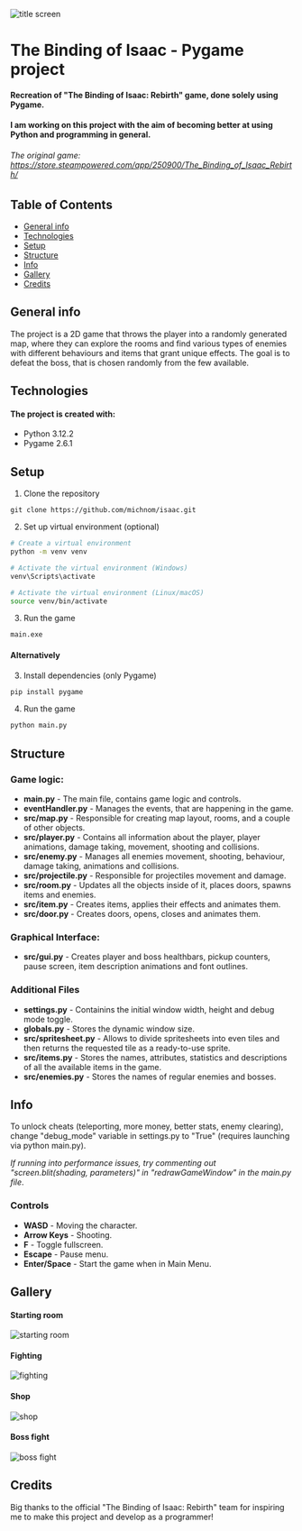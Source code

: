 ![title screen](./readme/titleScreen.png)

# The Binding of Isaac - Pygame project
#### Recreation of "The Binding of Isaac: Rebirth" game, done solely using Pygame.
#### I am working on this project with the aim of becoming better at using Python and programming in general.
###### The original game: https://store.steampowered.com/app/250900/The_Binding_of_Isaac_Rebirth/

## Table of Contents
* [General info](#general-info)
* [Technologies](#technologies)
* [Setup](#setup)
* [Structure](#structure)
* [Info](#info)
* [Gallery](#gallery)
* [Credits](#credits)

## General info
The project is a 2D game that throws the player into a randomly generated map, where they can explore the rooms and find various types of enemies with different behaviours and items that grant unique effects.
The goal is to defeat the boss, that is chosen randomly from the few available. 

## Technologies
#### The project is created with:
* Python 3.12.2
* Pygame 2.6.1

## Setup
1. Clone the repository
```
git clone https://github.com/michnom/isaac.git
```
2. Set up virtual environment (optional)
```bash
# Create a virtual environment
python -m venv venv

# Activate the virtual environment (Windows)
venv\Scripts\activate

# Activate the virtual environment (Linux/macOS)
source venv/bin/activate
```
3. Run the game
```bash
main.exe
```
#### Alternatively
3. Install dependencies (only Pygame)
```bash
pip install pygame
```
4. Run the game
```bash
python main.py
```

## Structure
### Game logic:
* **main.py** - The main file, contains game logic and controls.
* **eventHandler.py** - Manages the events, that are happening in the game.
* **src/map.py** - Responsible for creating map layout, rooms, and a couple of other objects.
* **src/player.py** - Contains all information about the player, player animations, damage taking, movement, shooting and collisions.
* **src/enemy.py** - Manages all enemies movement, shooting, behaviour, damage taking, animations and collisions.
* **src/projectile.py** - Responsible for projectiles movement and damage.
* **src/room.py** - Updates all the objects inside of it, places doors, spawns items and enemies.
* **src/item.py** - Creates items, applies their effects and animates them.
* **src/door.py** - Creates doors, opens, closes and animates them.

### Graphical Interface:
* **src/gui.py** - Creates player and boss healthbars, pickup counters, pause screen, item description animations and font outlines.

### Additional Files
* **settings.py** - Containins the initial window width, height and debug mode toggle.
* **globals.py** - Stores the dynamic window size.
* **src/spritesheet.py** - Allows to divide spritesheets into even tiles and then returns the requested tile as a ready-to-use sprite.
* **src/items.py** - Stores the names, attributes, statistics and descriptions of all the available items in the game.
* **src/enemies.py** - Stores the names of regular enemies and bosses.



## Info
To unlock cheats (teleporting, more money, better stats, enemy clearing), change "debug_mode" variable in settings.py to "True" (requires launching via python main.py).

*If running into performance issues, try commenting out "screen.blit(shading, parameters)" in "redrawGameWindow" in the main.py file*.
### Controls
* **WASD** - Moving the character.
* **Arrow Keys** - Shooting.
* **F** - Toggle fullscreen.
* **Escape** - Pause menu.
* **Enter/Space** - Start the game when in Main Menu.

## Gallery
#### Starting room
![starting room](./readme/startingRoom.png)
#### Fighting
![fighting](./readme/roomFight.png)
#### Shop
![shop](./readme/shop.png)
#### Boss fight
![boss fight](./readme/bossFight.png)

## Credits
Big thanks to the official "The Binding of Isaac: Rebirth" team for inspiring me to make this project and develop as a programmer!
